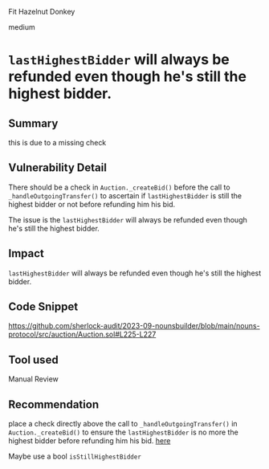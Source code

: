 Fit Hazelnut Donkey

medium

# `lastHighestBidder` will always be refunded even though he's still the highest bidder.

## Summary
this is due to a missing check 
## Vulnerability Detail
There should be a check in `Auction._createBid()` before the call to  `_handleOutgoingTransfer()` to ascertain if `lastHighestBidder` is still the highest bidder or not before refunding him his bid.

The issue is the `lastHighestBidder` will always be refunded even though he's still the highest bidder.

## Impact
`lastHighestBidder` will always be refunded even though he's still the highest bidder.
## Code Snippet
https://github.com/sherlock-audit/2023-09-nounsbuilder/blob/main/nouns-protocol/src/auction/Auction.sol#L225-L227
## Tool used

Manual Review

## Recommendation
place a check directly above the call to `_handleOutgoingTransfer()` in   `Auction._createBid()` to ensure the `lastHighestBidder` is no more the highest bidder before refunding him his bid. [here](https://github.com/sherlock-audit/2023-09-nounsbuilder/blob/main/nouns-protocol/src/auction/Auction.sol#L225-L227)

Maybe use a bool `isStillHighestBidder`